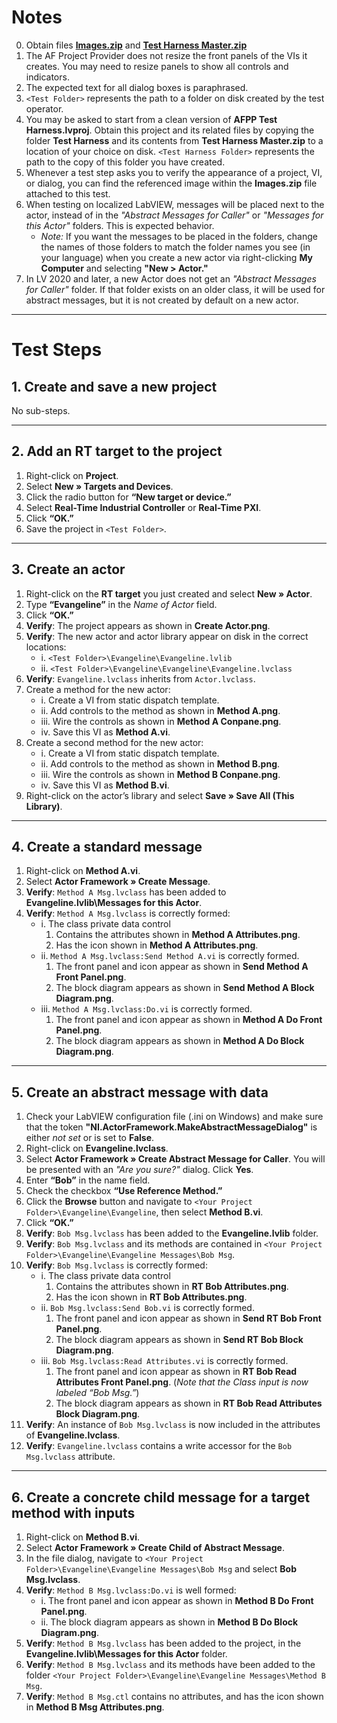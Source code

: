 # Notes

0. Obtain files **[Images.zip](Images.zip)** and **[Test Harness Master.zip](<Test Harness Master.zip>)**
1. The AF Project Provider does not resize the front panels of the VIs it creates. You may need to resize panels to show all controls and indicators.  
2. The expected text for all dialog boxes is paraphrased.  
3. `<Test Folder>` represents the path to a folder on disk created by the test operator.  
4. You may be asked to start from a clean version of **AFPP Test Harness.lvproj**. Obtain this project and its related files by copying the folder **Test Harness** and its contents from **Test Harness Master.zip** to a location of your choice on disk. `<Test Harness Folder>` represents the path to the copy of this folder you have created.  
5. Whenever a test step asks you to verify the appearance of a project, VI, or dialog, you can find the referenced image within the **Images.zip** file attached to this test.  
6. When testing on localized LabVIEW, messages will be placed next to the actor, instead of in the *"Abstract Messages for Caller"* or *"Messages for this Actor"* folders. This is expected behavior.  
   - *Note:* If you want the messages to be placed in the folders, change the names of those folders to match the folder names you see (in your language) when you create a new actor via right-clicking **My Computer** and selecting **"New > Actor."**  
7. In LV 2020 and later, a new Actor does not get an *"Abstract Messages for Caller"* folder. If that folder exists on an older class, it will be used for abstract messages, but it is not created by default on a new actor.

---

# Test Steps

## 1. Create and save a new project

No sub-steps.

---

## 2. Add an RT target to the project

1. Right-click on **Project**.  
2. Select **New » Targets and Devices**.  
3. Click the radio button for **“New target or device.”**  
4. Select **Real-Time Industrial Controller** or **Real-Time PXI**.  
5. Click **“OK.”**  
6. Save the project in `<Test Folder>`.

---

## 3. Create an actor

1. Right-click on the **RT target** you just created and select **New » Actor**.  
2. Type **“Evangeline”** in the *Name of Actor* field.  
3. Click **“OK.”**  
4. **Verify**: The project appears as shown in **Create Actor.png**.  
5. **Verify**: The new actor and actor library appear on disk in the correct locations:  
   - i. `<Test Folder>\Evangeline\Evangeline.lvlib`  
   - ii. `<Test Folder>\Evangeline\Evangeline\Evangeline.lvclass`  
6. **Verify**: `Evangeline.lvclass` inherits from `Actor.lvclass`.  
7. Create a method for the new actor:  
   - i. Create a VI from static dispatch template.  
   - ii. Add controls to the method as shown in **Method A.png**.  
   - iii. Wire the controls as shown in **Method A Conpane.png**.  
   - iv. Save this VI as **Method A.vi**.  
8. Create a second method for the new actor:  
   - i. Create a VI from static dispatch template.  
   - ii. Add controls to the method as shown in **Method B.png**.  
   - iii. Wire the controls as shown in **Method B Conpane.png**.  
   - iv. Save this VI as **Method B.vi**.  
9. Right-click on the actor’s library and select **Save » Save All (This Library)**.

---

## 4. Create a standard message

1. Right-click on **Method A.vi**.  
2. Select **Actor Framework » Create Message**.  
3. **Verify**: `Method A Msg.lvclass` has been added to **Evangeline.lvlib\Messages for this Actor**.  
4. **Verify**: `Method A Msg.lvclass` is correctly formed:  
   - i. The class private data control  
     1. Contains the attributes shown in **Method A Attributes.png**.  
     2. Has the icon shown in **Method A Attributes.png**.  
   - ii. `Method A Msg.lvclass:Send Method A.vi` is correctly formed.  
     1. The front panel and icon appear as shown in **Send Method A Front Panel.png**.  
     2. The block diagram appears as shown in **Send Method A Block Diagram.png**.  
   - iii. `Method A Msg.lvclass:Do.vi` is correctly formed.  
     1. The front panel and icon appear as shown in **Method A Do Front Panel.png**.  
     2. The block diagram appears as shown in **Method A Do Block Diagram.png**.

---

## 5. Create an abstract message with data

1. Check your LabVIEW configuration file (.ini on Windows) and make sure that the token **"NI.ActorFramework.MakeAbstractMessageDialog"** is either *not set* or is set to **False**.  
2. Right-click on **Evangeline.lvclass**.  
3. Select **Actor Framework » Create Abstract Message for Caller**. You will be presented with an *"Are you sure?"* dialog. Click **Yes**.  
4. Enter **“Bob”** in the name field.  
5. Check the checkbox **“Use Reference Method.”**  
6. Click the **Browse** button and navigate to `<Your Project Folder>\Evangeline\Evangeline`, then select **Method B.vi**.  
7. Click **“OK.”**  
8. **Verify**: `Bob Msg.lvclass` has been added to the **Evangeline.lvlib** folder.  
9. **Verify**: `Bob Msg.lvclass` and its methods are contained in `<Your Project Folder>\Evangeline\Evangeline Messages\Bob Msg`.  
10. **Verify**: `Bob Msg.lvclass` is correctly formed:  
    - i. The class private data control  
      1. Contains the attributes shown in **RT Bob Attributes.png**.  
      2. Has the icon shown in **RT Bob Attributes.png**.  
    - ii. `Bob Msg.lvclass:Send Bob.vi` is correctly formed.  
      1. The front panel and icon appear as shown in **Send RT Bob Front Panel.png**.  
      2. The block diagram appears as shown in **Send RT Bob Block Diagram.png**.  
    - iii. `Bob Msg.lvclass:Read Attributes.vi` is correctly formed.  
      1. The front panel and icon appear as shown in **RT Bob Read Attributes Front Panel.png**. (*Note that the Class input is now labeled “Bob Msg.”*)  
      2. The block diagram appears as shown in **RT Bob Read Attributes Block Diagram.png**.  
11. **Verify**: An instance of `Bob Msg.lvclass` is now included in the attributes of **Evangeline.lvclass**.  
12. **Verify**: `Evangeline.lvclass` contains a write accessor for the `Bob Msg.lvclass` attribute.

---

## 6. Create a concrete child message for a target method with inputs

1. Right-click on **Method B.vi**.  
2. Select **Actor Framework » Create Child of Abstract Message**.  
3. In the file dialog, navigate to `<Your Project Folder>\Evangeline\Evangeline Messages\Bob Msg` and select **Bob Msg.lvclass**.  
4. **Verify**: `Method B Msg.lvclass:Do.vi` is well formed:  
   - i. The front panel and icon appear as shown in **Method B Do Front Panel.png**.  
   - ii. The block diagram appears as shown in **Method B Do Block Diagram.png**.  
5. **Verify**: `Method B Msg.lvclass` has been added to the project, in the **Evangeline.lvlib\Messages for this Actor** folder.  
6. **Verify**: `Method B Msg.lvclass` and its methods have been added to the folder `<Your Project Folder>\Evangeline\Evangeline Messages\Method B Msg`.  
7. **Verify**: `Method B Msg.ctl` contains no attributes, and has the icon shown in **Method B Msg Attributes.png**.

